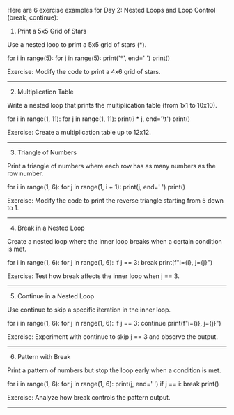 Here are 6 exercise examples for Day 2: Nested Loops and Loop Control (break, continue):

1. Print a 5x5 Grid of Stars

Use a nested loop to print a 5x5 grid of stars (*).

for i in range(5):
    for j in range(5):
        print('*', end=' ')
    print()

Exercise: Modify the code to print a 4x6 grid of stars.


---

2. Multiplication Table

Write a nested loop that prints the multiplication table (from 1x1 to 10x10).

for i in range(1, 11):
    for j in range(1, 11):
        print(i * j, end='\t')
    print()

Exercise: Create a multiplication table up to 12x12.


---

3. Triangle of Numbers

Print a triangle of numbers where each row has as many numbers as the row number.

for i in range(1, 6):
    for j in range(1, i + 1):
        print(j, end=' ')
    print()

Exercise: Modify the code to print the reverse triangle starting from 5 down to 1.


---

4. Break in a Nested Loop

Create a nested loop where the inner loop breaks when a certain condition is met.

for i in range(1, 6):
    for j in range(1, 6):
        if j == 3:
            break
        print(f"i={i}, j={j}")

Exercise: Test how break affects the inner loop when j == 3.


---

5. Continue in a Nested Loop

Use continue to skip a specific iteration in the inner loop.

for i in range(1, 6):
    for j in range(1, 6):
        if j == 3:
            continue
        print(f"i={i}, j={j}")

Exercise: Experiment with continue to skip j == 3 and observe the output.


---




6. Pattern with Break

Print a pattern of numbers but stop the loop early when a condition is met.

for i in range(1, 6):
    for j in range(1, 6):
        print(j, end=' ')
        if j == i:
            break
    print()

Exercise: Analyze how break controls the pattern output.


---
